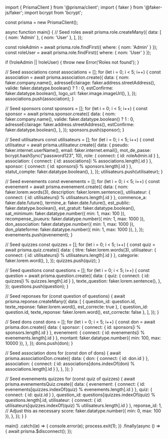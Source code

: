 import { PrismaClient } from '@prisma/client';
import { faker } from '@faker-js/faker';
import bcrypt from 'bcrypt';

const prisma = new PrismaClient();

async function main() {
  // Seed roles
  await prisma.role.createMany({
    data: [
      { nom: 'Admin' },
      { nom: 'User' },
    ],
  });

  const roleAdmin = await prisma.role.findFirst({ where: { nom: 'Admin' } });
  const roleUser = await prisma.role.findFirst({ where: { nom: 'User' } });

  if (!roleAdmin || !roleUser) {
    throw new Error('Roles not found');
  }

  // Seed associations
  const associations = [];
  for (let i = 0; i < 5; i++) {
    const association = await prisma.association.create({
      data: {
        nom: faker.company.name(),
        adresseEclairage: faker.address.streetAddress(),
        valide: faker.datatype.boolean() ? 1 : 0,
        estConfirme: faker.datatype.boolean(),
        logo_url: faker.image.imageUrl(),
      },
    });
    associations.push(association);
  }

  // Seed sponsors
  const sponsors = [];
  for (let i = 0; i < 5; i++) {
    const sponsor = await prisma.sponsor.create({
      data: {
        nom: faker.company.name(),
        valide: faker.datatype.boolean() ? 1 : 0,
        adresseEclairage: faker.address.streetAddress(),
        estConfirme: faker.datatype.boolean(),
      },
    });
    sponsors.push(sponsor);
  }

  // Seed utilisateurs
  const utilisateurs = [];
  for (let i = 0; i < 5; i++) {
    const utilisateur = await prisma.utilisateur.create({
      data: {
        pseudo: faker.internet.userName(),
        email: faker.internet.email(),
        mot_de_passe: bcrypt.hashSync("password123", 10),
        role: { connect: { id: roleAdmin.id } },
        association: { connect: { id: associations[i % associations.length].id } },
        sponsor: { connect: { id: sponsors[i % sponsors.length].id } },
        statut_compte: faker.datatype.boolean(),
      },
    });
    utilisateurs.push(utilisateur);
  }

  // Seed evenements
  const evenements = [];
  for (let i = 0; i < 5; i++) {
    const evenement = await prisma.evenement.create({
      data: {
        nom: faker.lorem.words(3),
        description: faker.lorem.sentence(),
        utilisateur: { connect: { id: utilisateurs[i % utilisateurs.length].id } },
        commence_a: faker.date.future(),
        termine_a: faker.date.future(),
        est_public: faker.datatype.boolean(),
        est_gratuit: faker.datatype.boolean(),
        sat_minimum: faker.datatype.number({ min: 1, max: 100 }),
        recompense_joueurs: faker.datatype.number({ min: 1, max: 1000 }),
        don_association: faker.datatype.number({ min: 1, max: 1000 }),
        don_plateforme: faker.datatype.number({ min: 1, max: 1000 }),
      },
    });
    evenements.push(evenement);
  }

  // Seed quizzes
  const quizzes = [];
  for (let i = 0; i < 5; i++) {
    const quiz = await prisma.quiz.create({
      data: {
        titre: faker.lorem.words(3),
        utilisateur: { connect: { id: utilisateurs[i % utilisateurs.length].id } },
        categorie: faker.lorem.word(),
      },
    });
    quizzes.push(quiz);
  }

  // Seed questions
  const questions = [];
  for (let i = 0; i < 5; i++) {
    const question = await prisma.question.create({
      data: {
        quiz: { connect: { id: quizzes[i % quizzes.length].id } },
        texte_question: faker.lorem.sentence(),
      },
    });
    questions.push(question);
  }

  // Seed reponses
  for (const question of questions) {
    await prisma.reponse.createMany({
      data: [
        { question_id: question.id, texte_reponse: faker.lorem.word(), est_correcte: true },
        { question_id: question.id, texte_reponse: faker.lorem.word(), est_correcte: false },
      ],
    });
  }

  // Seed dons
  const dons = [];
  for (let i = 0; i < 5; i++) {
    const don = await prisma.don.create({
      data: {
        sponsor: { connect: { id: sponsors[i % sponsors.length].id } },
        evenement: { connect: { id: evenements[i % evenements.length].id } },
        montant: faker.datatype.number({ min: 100, max: 10000 }),
      },
    });
    dons.push(don);
  }

  // Seed association dons
  for (const don of dons) {
    await prisma.associationDon.create({
      data: {
        don: { connect: { id: don.id } },
        association: { connect: { id: associations[dons.indexOf(don) % associations.length].id } },
      },
    });
  }

  // Seed evenements quizzes
  for (const quiz of quizzes) {
    await prisma.evenementsQuiz.create({
      data: {
        evenement: { connect: { id: evenements[quizzes.indexOf(quiz) % evenements.length].id } },
        quiz: { connect: { id: quiz.id } },
        question_id: questions[quizzes.indexOf(quiz) % questions.length].id,
        utilisateur: { connect: { id: utilisateurs[quizzes.indexOf(quiz) % utilisateurs.length].id } },
        reponse_id: 1, // Adjust this as necessary
        score: faker.datatype.number({ min: 0, max: 100 }),
      },
    });
  }
}

main()
  .catch((e) => {
    console.error(e);
    process.exit(1);
  })
  .finally(async () => {
    await prisma.$disconnect();
  });
